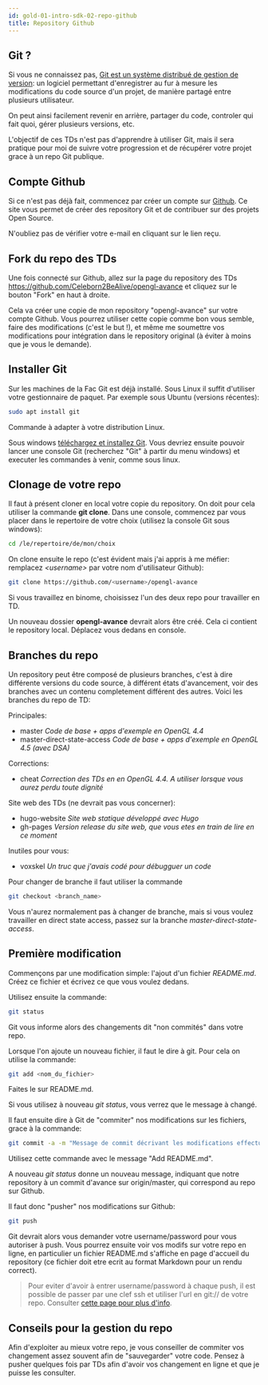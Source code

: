 ```yaml
---
id: gold-01-intro-sdk-02-repo-github
title: Repository Github
---
```


## Git ?

Si vous ne connaissez pas, [Git est un système distribué de gestion de version](https://git-scm.com/): un logiciel permettant d'enregistrer au fur à mesure les modifications du code source d'un projet, de manière partagé entre plusieurs utilisateur.

On peut ainsi facilement revenir en arrière, partager du code, controler qui fait quoi, gérer plusieurs versions, etc.

L'objectif de ces TDs n'est pas d'apprendre à utiliser Git, mais il sera pratique pour moi de suivre votre progression et de récupérer votre projet grace à un repo Git publique.

## Compte Github

Si ce n'est pas déjà fait, commencez par créer un compte sur [Github](https://github.com/). Ce site vous permet de créer des repository Git et de contribuer sur des projets Open Source.

N'oubliez pas de vérifier votre e-mail en cliquant sur le lien reçu.

## Fork du repo des TDs

Une fois connecté sur Github, allez sur la page du repository des TDs https://github.com/Celeborn2BeAlive/opengl-avance et cliquez sur le bouton "Fork" en haut à droite.

Cela va créer une copie de mon repository "opengl-avance" sur votre compte Github. Vous pourrez utiliser cette copie comme bon vous semble, faire des modifications (c'est le but !), et même me soumettre vos modifications pour intégration dans le repository original (à éviter à moins que je vous le demande).

## Installer Git

Sur les machines de la Fac Git est déjà installé. Sous Linux il suffit d'utiliser votre gestionnaire de paquet. Par exemple sous Ubuntu (versions récentes):

```bash
sudo apt install git
```

Commande à adapter à votre distribution Linux.

Sous windows [téléchargez et installez Git](https://git-scm.com/download/win). Vous devriez ensuite pouvoir lancer une console Git (recherchez "Git" à partir du menu windows) et executer les commandes à venir, comme sous linux.

## Clonage de votre repo

Il faut à présent cloner en local votre copie du repository. On doit pour cela utiliser la commande **git clone**. Dans une console, commencez par vous placer dans le repertoire de votre choix (utilisez la console Git sous windows):

```bash
cd /le/repertoire/de/mon/choix
```

On clone ensuite le repo (c'est évident mais j'ai appris à me méfier: remplacez *\<username\>* par votre nom d'utilisateur Github):

```bash
git clone https://github.com/<username>/opengl-avance
```

Si vous travaillez en binome, choisissez l'un des deux repo pour travailler en TD.

Un nouveau dossier **opengl-avance** devrait alors être créé. Cela ci contient le repository local. Déplacez vous dedans en console.

## Branches du repo

Un repository peut être composé de plusieurs branches, c'est à dire différente versions du code source, à différent états d'avancement, voir des branches avec un contenu completement différent des autres. Voici les branches du repo de TD:

Principales:

- master *Code de base + apps d'exemple en OpenGL 4.4*
- master-direct-state-access *Code de base + apps d'exemple en OpenGL 4.5 (avec DSA)*

Corrections:

- cheat *Correction des TDs en en OpenGL 4.4. A utiliser lorsque vous aurez perdu toute dignité*

Site web des TDs (ne devrait pas vous concerner):

- hugo-website *Site web statique développé avec Hugo*
- gh-pages *Version release du site web, que vous etes en train de lire en ce moment*

Inutiles pour vous:

- voxskel *Un truc que j'avais codé pour débugguer un code*

Pour changer de branche il faut utiliser la commande 

```bash
git checkout <branch_name>
```

Vous n'aurez normalement pas à changer de branche, mais si vous voulez travailler en direct state access, passez sur la branche *master-direct-state-access*.

## Première modification

Commençons par une modification simple: l'ajout d'un fichier *README.md*. Créez ce fichier et écrivez ce que vous voulez dedans.

Utilisez ensuite la commande:

```bash
git status
```

Git vous informe alors des changements dit "non commités" dans votre repo.

Lorsque l'on ajoute un nouveau fichier, il faut le dire à git. Pour cela on utilise la commande:

```bash
git add <nom_du_fichier>
```

Faites le sur README.md.

Si vous utilisez à nouveau *git status*, vous verrez que le message à changé.

Il faut ensuite dire à Git de "commiter" nos modifications sur les fichiers, grace à la commande:

```bash
git commit -a -m "Message de commit décrivant les modifications effectué"
```

Utilisez cette commande avec le message "Add README.md".

A nouveau *git status* donne un nouveau message, indiquant que notre repository à un commit d'avance sur origin/master, qui correspond au repo sur Github.

Il faut donc "pusher" nos modifications sur Github:

```bash
git push
```

Git devrait alors vous demander votre username/password pour vous autoriser à push. Vous pourrez ensuite voir vos modifs sur votre repo en ligne, en particulier un fichier README.md s'affiche en page d'accueil du repository (ce fichier doit etre ecrit au format Markdown pour un rendu correct).

> Pour eviter d'avoir à entrer username/password à chaque push, il est possible de passer par une clef ssh et utiliser l'url en git:// de votre repo. Consulter <a href="https://help.github.com/articles/connecting-to-github-with-ssh/">cette page pour plus d'info</a>.

## Conseils pour la gestion du repo

Afin d'exploiter au mieux votre repo, je vous conseiller de commiter vos changement assez souvent afin de "sauvegarder" votre code. Pensez à pusher quelques fois par TDs afin d'avoir vos changement en ligne et que je puisse les consulter.